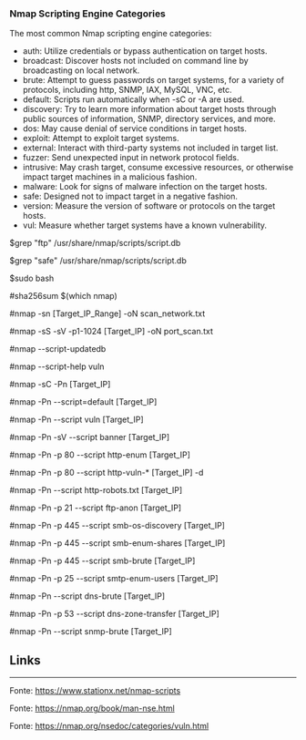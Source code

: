 ### Nmap Scripting Engine Categories

The most common Nmap scripting engine categories:
- auth: Utilize credentials or bypass authentication on target hosts.
- broadcast: Discover hosts not included on command line by broadcasting on local network.
- brute: Attempt to guess passwords on target systems, for a variety of protocols, including http, SNMP, IAX, MySQL, VNC, etc.
- default: Scripts run automatically when -sC or -A are used.
- discovery: Try to learn more information about target hosts through public sources of information, SNMP, directory services, and more.
- dos: May cause denial of service conditions in target hosts.
- exploit: Attempt to exploit target systems.
- external: Interact with third-party systems not included in target list.
- fuzzer: Send unexpected input in network protocol fields.
- intrusive: May crash target, consume excessive resources, or otherwise impact target machines in a malicious fashion.
- malware: Look for signs of malware infection on the target hosts.
- safe: Designed not to impact target in a negative fashion.
- version: Measure the version of software or protocols on the target hosts.
- vul: Measure whether target systems have a known vulnerability.

$grep "ftp" /usr/share/nmap/scripts/script.db

$grep "safe" /usr/share/nmap/scripts/script.db

$sudo bash

#sha256sum $(which nmap)

#nmap -sn [Target_IP_Range] -oN scan_network.txt

#nmap -sS -sV -p1-1024 [Target_IP] -oN port_scan.txt

#nmap --script-updatedb

#nmap --script-help vuln

#nmap -sC -Pn [Target_IP]

#nmap -Pn --script=default [Target_IP]

#nmap -Pn --script vuln [Target_IP]

#nmap -Pn -sV --script banner [Target_IP]

#nmap -Pn -p 80 --script http-enum [Target_IP]

#nmap -Pn -p 80 --script http-vuln-* [Target_IP] -d

#nmap -Pn --script http-robots.txt [Target_IP]

#nmap -Pn -p 21 --script ftp-anon [Target_IP]

#nmap -Pn -p 445 --script smb-os-discovery [Target_IP]

#nmap -Pn -p 445 --script smb-enum-shares [Target_IP]

#nmap -Pn -p 445 --script smb-brute [Target_IP]

#nmap -Pn -p 25 --script smtp-enum-users [Target_IP]

#nmap -Pn --script dns-brute [Target_IP]

#nmap -Pn -p 53 --script dns-zone-transfer [Target_IP]

#nmap -Pn --script snmp-brute [Target_IP]

## Links
---------------------------------------------------------------------------------
Fonte: https://www.stationx.net/nmap-scripts

Fonte: https://nmap.org/book/man-nse.html

Fonte: https://nmap.org/nsedoc/categories/vuln.html
